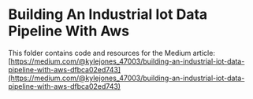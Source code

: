 # Building An Industrial Iot Data Pipeline With Aws

This folder contains code and resources for the Medium article:
[https://medium.com/@kylejones_47003/building-an-industrial-iot-data-pipeline-with-aws-dfbca02ed743](https://medium.com/@kylejones_47003/building-an-industrial-iot-data-pipeline-with-aws-dfbca02ed743)
